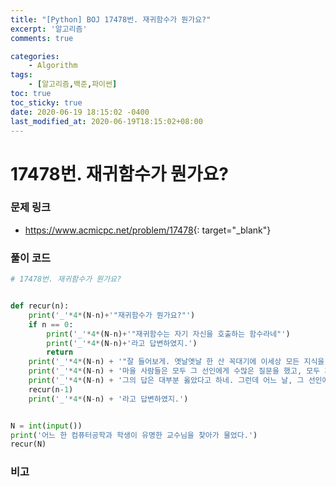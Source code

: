 ```yaml
---
title: "[Python] BOJ 17478번. 재귀함수가 뭔가요?"
excerpt: '알고리즘'
comments: true

categories:
    - Algorithm
tags:
    - [알고리즘,백준,파이썬]
toc: true
toc_sticky: true
date: 2020-06-19 18:15:02 -0400
last_modified_at: 2020-06-19T18:15:02+08:00
---
```


# 17478번. 재귀함수가 뭔가요?

### 문제 링크
- <https://www.acmicpc.net/problem/17478>{: target="\_blank"}

### 풀이 코드

```python
# 17478번. 재귀함수가 뭔가요?


def recur(n):
    print('_'*4*(N-n)+'"재귀함수가 뭔가요?"')
    if n == 0:
        print('_'*4*(N-n)+'"재귀함수는 자기 자신을 호출하는 함수라네"')
        print('_'*4*(N-n)+'라고 답변하였지.')
        return
    print('_'*4*(N-n) + '"잘 들어보게. 옛날옛날 한 산 꼭대기에 이세상 모든 지식을 통달한 선인이 있었어.')
    print('_'*4*(N-n) + '마을 사람들은 모두 그 선인에게 수많은 질문을 했고, 모두 지혜롭게 대답해 주었지.')
    print('_'*4*(N-n) + '그의 답은 대부분 옳았다고 하네. 그런데 어느 날, 그 선인에게 한 선비가 찾아와서 물었어."')
    recur(n-1)
    print('_'*4*(N-n) + '라고 답변하였지.')


N = int(input())
print('어느 한 컴퓨터공학과 학생이 유명한 교수님을 찾아가 물었다.')
recur(N)
```

### 비고
